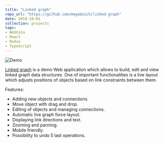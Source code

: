 ```yaml
---
title: "Linked graph"
repo_url: "https://github.com/megaboich/linked-graph"
date: 2018-10-01
collection: projects
tags: 
- WebCola
- React
- Redux
- TypeScript
---
```

![Demo](https://github.com/megaboich/linked-graph/raw/master/docs/linked-graph-demo-optimized.gif)

[Linked graph](https://github.com/megaboich/linked-graph) is a demo Web application which allows to build, edit and view linked graph data structures. One of important functionalities is a live layout which adjusts positions of objects based on link constraints between them.

Features:

* Adding new objects and connections.
* Move object with drag and drop.
* Editing of objects and managing connections.
* Automatic live graph force layout.
* Displaying link directions and text.
* Zooming and panning.
* Mobile friendly.
* Possibility to undo 5 last operations.